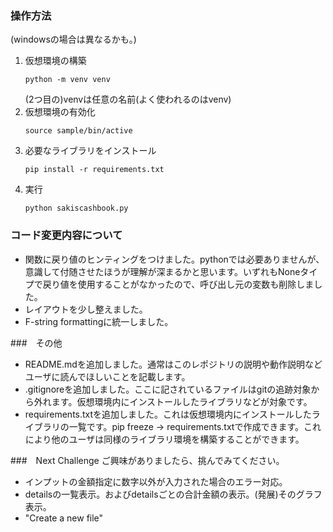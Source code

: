 ### 操作方法
(windowsの場合は異なるかも。)
1. 仮想環境の構築
   ```
   python -m venv venv
   ```
   (2つ目の)venvは任意の名前(よく使われるのはvenv)
2. 仮想環境の有効化
   ```
   source sample/bin/active
   ```
3. 必要なライブラリをインストール
   ```
   pip install -r requirements.txt
   ```
4. 実行
   ```
   python sakiscashbook.py
   ```

### コード変更内容について
+ 関数に戻り値のヒンティングをつけました。pythonでは必要ありませんが、意識して付随させたほうが理解が深まるかと思います。いずれもNoneタイプで戻り値を使用することがなかったので、呼び出し元の変数も削除しました。
+ レイアウトを少し整えました。
+ F-string formattingに統一しました。

###　その他
+ README.mdを追加しました。通常はこのレポジトリの説明や動作説明などユーザに読んでほしいことを記載します。
+ .gitignoreを追加しました。ここに記されているファイルはgitの追跡対象から外れます。仮想環境内にインストールしたライブラリなどが対象です。
+ requirements.txtを追加しました。これは仮想環境内にインストールしたライブラリの一覧です。pip freeze -> requirements.txtで作成できます。これにより他のユーザは同様のライブラリ環境を構築することができます。

###　Next Challenge
ご興味がありましたら、挑んでみてください。
+ インプットの金額指定に数字以外が入力された場合のエラー対応。
+ detailsの一覧表示。およびdetailsごとの合計金額の表示。(発展)そのグラフ表示。
+ "Create a new file"